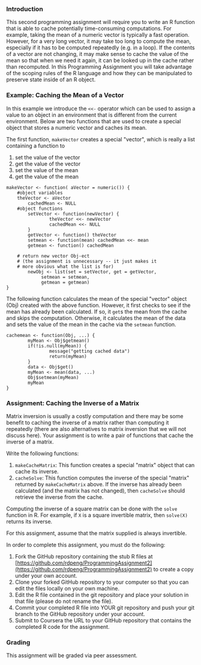 ### Introduction

This second programming assignment will require you to write an R
function that is able to cache potentially time-consuming computations.
For example, taking the mean of a numeric vector is typically a fast
operation. However, for a very long vector, it may take too long to
compute the mean, especially if it has to be computed repeatedly (e.g.
in a loop). If the contents of a vector are not changing, it may make
sense to cache the value of the mean so that when we need it again, it
can be looked up in the cache rather than recomputed. In this
Programming Assignment you will take advantage of the scoping rules of
the R language and how they can be manipulated to preserve state inside
of an R object.

### Example: Caching the Mean of a Vector

In this example we introduce the `<<-` operator which can be used to
assign a value to an object in an environment that is different from the
current environment. Below are two functions that are used to create a
special object that stores a numeric vector and caches its mean.

The first function, `makeVector` creates a special "vector", which is
really a list containing a function to

1.  set the value of the vector
2.  get the value of the vector
3.  set the value of the mean
4.  get the value of the mean

<!-- -->

    makeVector <- function( aVector = numeric()) {
	    #object variables
	    theVector <- aVector
            cachedMean <- NULL
	    #object functions
            setVector <- function(newVector) {
                    theVector <<- newVector
                    cachedMean <<- NULL
            }
            getVector <- function() theVector
            setmean <- function(mean) cachedMean <<- mean
            getmean <- function() cachedMean

	    # return new vector Obj-ect
	    # (the assignment is unnecessary -- it just makes it
	    # more obvious what the list is for)
            newObj <- list(set = setVector, get = getVector,
                 setmean = setmean,
                 getmean = getmean)
    }

The following function calculates the mean of the special "vector"
object (Obj) created with the above function. However, it first checks
to see if the mean has already been calculated. If so, it `get`s the
mean from the cache and skips the computation. Otherwise, it calculates
the mean of the data and sets the value of the mean in the cache via the
`setmean` function.

    cachemean <- function(Obj, ...) {
            myMean <- Obj$getmean()
            if(!is.null(myMean)) {
                    message("getting cached data")
                    return(myMean)
            }
            data <- Obj$get()
            myMean <- mean(data, ...)
            Obj$setmean(myMean)
            myMean
    }

### Assignment: Caching the Inverse of a Matrix

Matrix inversion is usually a costly computation and there may be some
benefit to caching the inverse of a matrix rather than computing it
repeatedly (there are also alternatives to matrix inversion that we will
not discuss here). Your assignment is to write a pair of functions that
cache the inverse of a matrix.

Write the following functions:

1.  `makeCacheMatrix`: This function creates a special "matrix" object
    that can cache its inverse.
2.  `cacheSolve`: This function computes the inverse of the special
    "matrix" returned by `makeCacheMatrix` above. If the inverse has
    already been calculated (and the matrix has not changed), then
    `cacheSolve` should retrieve the inverse from the cache.

Computing the inverse of a square matrix can be done with the `solve`
function in R. For example, if `X` is a square invertible matrix, then
`solve(X)` returns its inverse.

For this assignment, assume that the matrix supplied is always
invertible.

In order to complete this assignment, you must do the following:

1.  Fork the GitHub repository containing the stub R files at
    [https://github.com/rdpeng/ProgrammingAssignment2](https://github.com/rdpeng/ProgrammingAssignment2)
    to create a copy under your own account.
2.  Clone your forked GitHub repository to your computer so that you can
    edit the files locally on your own machine.
3.  Edit the R file contained in the git repository and place your
    solution in that file (please do not rename the file).
4.  Commit your completed R file into YOUR git repository and push your
    git branch to the GitHub repository under your account.
5.  Submit to Coursera the URL to your GitHub repository that contains
    the completed R code for the assignment.

### Grading

This assignment will be graded via peer assessment.
